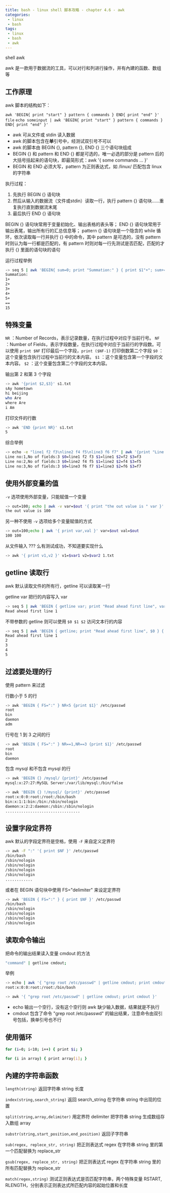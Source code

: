 ```yaml
---
title: bash - linux shell 脚本攻略 - chapter 4.6 - awk
categories: 
 - linux
 - bash
tags: 
 - linux
 - bash
 - awk
---
```


shell awk

<!--more-->

awk 是一款用于数据流的工具，可以对行和列进行操作，并有內建的函数、数组等

## 工作原理

awk 脚本的结构如下：

`awk 'BEGIN{ print "start" } pattern { commands } END{ print "end" }' file`
`echo someinput | awk 'BEGIN{ print "start" } pattern { commands } END{ print "end" }'`
* awk 可从文件或 stdin 读入数据
* awk 的脚本包含在**单**引号中，经测试双引号不可以
* awk 的脚本由 BEGIN {}, pattern {}, END {} 三个语句块组成
* BEGIN {} 和 pattern 和 END {} 都是可选的，唯一必选的部分是 pattern 后的大括号括起来的语句块，即最简形式：awk '{ some commands ... }'
* BEGIN 和 END 必须大写，pattern 为正则表达式，如 /linux/ 匹配包含 linux 的字符串

执行过程：
1. 先执行 BEGIN {} 语句块
2. 然后从输入的数据流（文件或stdin）读取一行，执行 pattern {} 语句块……重复执行直到数据流末尾
3. 最后执行 END {} 语句块

BEGIN {} 语句块常用于变量初始化、输出表格的表头等；
END {} 语句块常用于输出表尾，输出所有行的汇总信息等；
pattern {} 语句块是一个隐含的 while 循环，依次读取每一行并执行 {} 中的命令，其中 pattern 是可选的，没有 pattern 时则认为每一行都是匹配的，有 pattern 时则对每一行先测试是否匹配，匹配的才执行 {} 里面的语句块的语句

运行过程举例
```bash
-> seq 5 | awk 'BEGIN{ sum=0; print "Summation:" } { print $1"+"; sum+=$1 } END { print "=="; print sum }'
Summation:
1+
2+
3+
4+
5+
==
15
```

## 特殊变量

`NR` ：Number of Records，表示记录数量，在执行过程中对应于当前行号。
`NF` ：Number of Fields，表示字段数量，在执行过程中对应于当前行的字段数。可以使用 `print $NF` 打印最后一个字段，`print ($NF-1)` 打印倒数第二个字段
`$0` ：这个变量包含执行过程中当前行的文本内容。
`$1` ：这个变量包含第一个字段的文本内容。
`$2` ：这个变量包含第二个字段的文本内容。

输出第 2 和第 3 个字段
```bash
-> awk '{print $2,$3}' s1.txt
sAy hometown
hi beijing
who Are
where Are
i Am
```

打印文件的行数
```bash
-> awk 'END {print NR}' s1.txt
5
```

综合举例
```bash
-> echo -e "line1 f2 f3\nline2 f4 f5\nline3 f6 f7" | awk '{print "Line no:"NR",No of fields:"NF, "$0="$0, "$1="$1,"$2="$2,"$3="$3}'
Line no:1,No of fields:3 $0=line1 f2 f3 $1=line1 $2=f2 $3=f3
Line no:2,No of fields:3 $0=line2 f4 f5 $1=line2 $2=f4 $3=f5
Line no:3,No of fields:3 $0=line3 f6 f7 $1=line3 $2=f6 $3=f7
```

## 使用外部变量的值

`-v` 选项使用外部变量，只能赋值一个变量
```bash
-> out=100; echo | awk -v var=$out '{ print "the out value is " var }'
the out value is 100
```

另一种不使用 `-v` 选项给多个变量赋值的方式
```bash
-> out=100;echo | awk '{ print var,val }' var=$out val=$out
100 100
```

从文件输入  ??? 么有测试成功，不知道要实现什么
```bash
-> awk '{ print v1,v2 }' v1=$var1 v2=$var2 1.txt
```

## getline 读取行

awk 默认读取文件的所有行，getline 可以读取某一行

getline var 把行的内容写入 var
```bash
-> seq 5 | awk 'BEGIN { getline var; print "Read ahead first line", var }'
Read ahead first line 1
```

不带参数的 getline 则可以使用 `$0 $1 $2` 访问文本行的内容
```bash
-> seq 5 | awk 'BEGIN { getline; print "Read ahead first line", $0 } { print $0 }'
Read ahead first line 1
2
3
4
5
```

## 过滤要处理的行

使用 pattern 来过滤

行数小于 5 的行
```bash
-> awk 'BEGIN { FS=":" } NR<5 {print $1}' /etc/passwd
root
bin
daemon
adm
```

行号在 1 到 3 之间的行
```bash
-> awk 'BEGIN { FS=":" } NR==1,NR==3 {print $1}' /etc/passwd
root
bin
daemon
```

包含 mysql 和不包含 mysql 的行
```bash
-> awk 'BEGIN {} /mysql/ {print}' /etc/passwd
mysql:x:27:27:MySQL Server:/var/lib/mysql:/bin/false

-> awk 'BEGIN {} !/mysql/ {print}' /etc/passwd
root:x:0:0:root:/root:/bin/bash
bin:x:1:1:bin:/bin:/sbin/nologin
daemon:x:2:2:daemon:/sbin:/sbin/nologin
.................................
```

## 设置字段定界符

awk 默认的字段定界符是空格，使用 `-F` 来自定义定界符
```bash
-> awk -F ":" '{ print $NF }' /etc/passwd
/bin/bash
/sbin/nologin
/sbin/nologin
/sbin/nologin
/sbin/nologin
............
```

或者在 BEGIN 语句块中使用 FS="delimiter" 来设定定界符
```bash
-> awk 'BEGIN { FS=":" } { print $NF }' /etc/passwd
/bin/bash
/sbin/nologin
/sbin/nologin
/sbin/nologin
/sbin/nologin
```

## 读取命令输出

把命令的输出结果读入变量 cmdout 的方法
```bash
"command" | getline cmdout;
```

举例
```bash
-> echo | awk '{ "grep root /etc/passwd" | getline cmdout; print cmdout }'
root:x:0:0:root:/root:/bin/bash

-> awk '{ "grep root /etc/passwd" | getline cmdout; print cmdout }'
```
* echo 输出一个空行，没有这个空行则 awk 缺少输入数据，结果就是不执行
* cmdout 包含了命令 "grep root /etc/passwd" 的输出结果，注意命令由双引号包括，换单引号也不行

## 使用循环

```bash
for (i=0; i<10; i++) { print $i; }

for (i in array) { print array[i]; }
```

## 內建的字符串函数

`length(string)` 返回字符串 string 长度

`index(string,search_string)` 返回 search_string 在字符串 string 中出现的位置

`split(string,array,delimiter)` 用定界符 delimiter 把字符串 string 生成数组存入数组 array

`substr(string,start_position,end_position)` 返回子字符串

`sub(regex, replece_str, string)` 把正则表达式 regex 在字符串 string 里的第一个匹配替换为 replace_str

`gsub(regex, replece_str, string)` 把正则表达式 regex 在字符串 string 里的所有匹配替换为 replace_str

`match(regex,string)` 测试正则表达式是否匹配字符串，两个特殊变量 RSTART, RLENGTH，分别表示正则表达式所匹配内容的起始位置和长度
